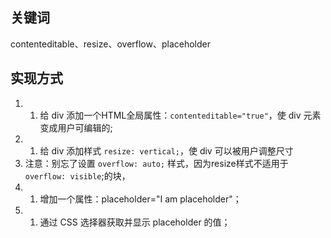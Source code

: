 ## 关键词

contenteditable、resize、overflow、placeholder

## 实现方式

1. 1.  给 div 添加一个HTML全局属性：`contenteditable="true"`，使 div 元素变成用户可编辑的;
2. 1.  给 div 添加样式 `resize: vertical;`，使 div 可以被用户调整尺寸
3. 注意：别忘了设置 `overflow: auto;` 样式，因为resize样式不适用于`overflow: visible`;的块，
4. 1.  增加一个属性：placeholder="I am placeholder"；
5. 1.  通过 CSS 选择器获取并显示 placeholder 的值；